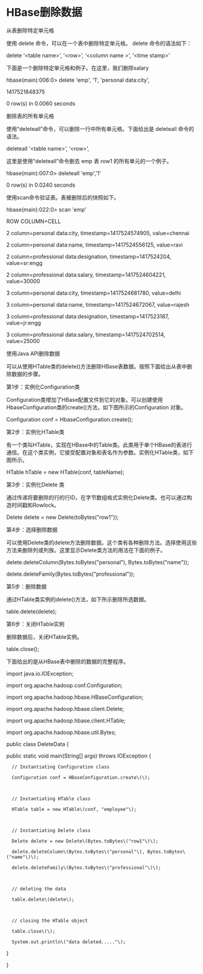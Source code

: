 # HBase删除数据



从表删除特定单元格



使用 delete 命令，可以在一个表中删除特定单元格。 delete 命令的语法如下：



delete ‘&lt;table name&gt;’, ‘&lt;row&gt;’, ‘&lt;column name &gt;’, ‘&lt;time stamp&gt;’

下面是一个删除特定单元格和例子。在这里，我们删除salary



hbase\(main\):006:0&gt; delete 'emp', '1', 'personal data:city',

1417521848375

0 row\(s\) in 0.0060 seconds

删除表的所有单元格



使用“deleteall”命令，可以删除一行中所有单元格。下面给出是 deleteall 命令的语法。



deleteall ‘&lt;table name&gt;’, ‘&lt;row&gt;’,

这里是使用“deleteall”命令删去 emp 表 row1 的所有单元的一个例子。



hbase\(main\):007:0&gt; deleteall 'emp','1'

0 row\(s\) in 0.0240 seconds

使用scan命令验证表。表被删除后的快照如下。



hbase\(main\):022:0&gt; scan 'emp'



ROW                  COLUMN+CELL



2 column=personal data:city, timestamp=1417524574905, value=chennai 



2 column=personal data:name, timestamp=1417524556125, value=ravi



2 column=professional data:designation, timestamp=1417524204, value=sr:engg



2 column=professional data:salary, timestamp=1417524604221, value=30000



3 column=personal data:city, timestamp=1417524681780, value=delhi



3 column=personal data:name, timestamp=1417524672067, value=rajesh



3 column=professional data:designation, timestamp=1417523187, value=jr:engg



3 column=professional data:salary, timestamp=1417524702514, value=25000

使用Java API删除数据



可以从使用HTable类的delete\(\)方法删除HBase表数据。按照下面给出从表中删除数据的步骤。



第1步：实例化Configuration类



Configuration类增加了HBase配置文件到它的对象。可以创建使用HbaseConfiguration类的create\(\)方法，如下图所示的Configuration 对象。



Configuration conf = HbaseConfiguration.create\(\);

第2步：实例化HTable类



有一个类叫HTable，实现在HBase中的Table类。此类用于单个HBase的表进行通信。在这个类实例，它接受配置对象和表名作为参数。实例化HTable类，如下图所示。



HTable hTable = new HTable\(conf, tableName\); 

第3步：实例化Delete 类



通过传递将要删除的行的行ID，在字节数组格式实例化Delete类。也可以通过构造时间戳和Rowlock。



Delete delete = new Delete\(toBytes\("row1"\)\);

第4步：选择删除数据



可以使用Delete类的delete方法删除数据。这个类有各种删除方法。选择使用这些方法来删除列或列族。这里显示Delete类方法的用法在下面的例子。



delete.deleteColumn\(Bytes.toBytes\("personal"\), Bytes.toBytes\("name"\)\);

delete.deleteFamily\(Bytes.toBytes\("professional"\)\);

第5步：删除数据



通过HTable类实例的delete\(\)方法，如下所示删除所选数据。



table.delete\(delete\); 

第6步：关闭HTable实例



删除数据后，关闭HTable实例。



table.close\(\);

下面给出的是从HBase表中删除的数据的完整程序。





 

import java.io.IOException;



import org.apache.hadoop.conf.Configuration;



import org.apache.hadoop.hbase.HBaseConfiguration;

import org.apache.hadoop.hbase.client.Delete;

import org.apache.hadoop.hbase.client.HTable;

import org.apache.hadoop.hbase.util.Bytes;



public class DeleteData {



   public static void main\(String\[\] args\) throws IOException {



      // Instantiating Configuration class

      Configuration conf = HBaseConfiguration.create\(\);



      // Instantiating HTable class

      HTable table = new HTable\(conf, "employee"\);



      // Instantiating Delete class

      Delete delete = new Delete\(Bytes.toBytes\("row1"\)\);

      delete.deleteColumn\(Bytes.toBytes\("personal"\), Bytes.toBytes\("name"\)\);

      delete.deleteFamily\(Bytes.toBytes\("professional"\)\);



      // deleting the data

      table.delete\(delete\);



      // closing the HTable object

      table.close\(\);

      System.out.println\("data deleted....."\);

   }

}



